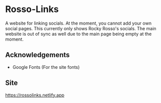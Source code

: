 # Rosso-Links
A website for linking socials. At the moment, you cannot add your own social pages. This currently only shows Rocky Rosso's socials. The main website is out of sync as well due to the main page being empty at the moment.

## Acknowledgements
* Google Fonts (For the site fonts)

## Site
https://rossolinks.netlify.app
